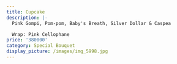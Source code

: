 ```yaml
---
title: Cupcake
description: |-
  Pink Gompi, Pom-pom, Baby's Breath, Silver Dollar & Caspea

  Wrap: Pink Cellophane
price: '380000'
category: Special Bouquet
display_picture: /images/img_5998.jpg
---
```


